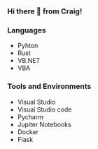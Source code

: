 ### Hi there 👋 from Craig!

### Languages
- Pyhton
- Rust
- VB.NET
- VBA

### Tools and Environments
- Visual Studio 
- Visual Studio code
- Pycharm
- Jupiter Notebooks
- Docker
- Flask


